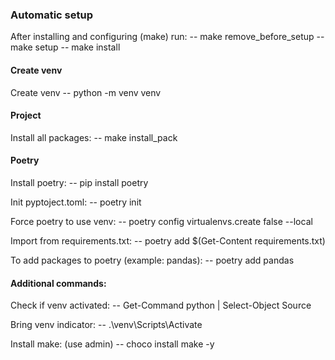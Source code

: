 ### Automatic setup ###
After installing and configuring (make) run:
-- make remove_before_setup
-- make setup
-- make install

#### Create venv
Create venv
-- python -m venv venv

#### Project
Install all packages:
-- make install_pack

#### Poetry
Install poetry:
-- pip install poetry

Init pyptoject.toml:
-- poetry init

Force poetry to use venv:
-- poetry config virtualenvs.create false --local

Import from requirements.txt:
-- poetry add $(Get-Content requirements.txt)

To add packages to poetry (example: pandas):
-- poetry add pandas

#### Additional commands:
Check if venv activated:
-- Get-Command python | Select-Object Source

Bring venv indicator:
-- .\venv\Scripts\Activate

Install make: (use admin)
-- choco install make -y


